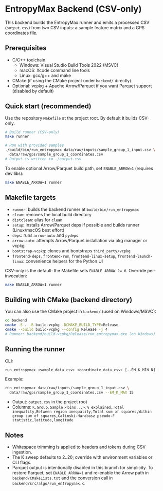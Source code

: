 # EntropyMax Backend (CSV-only)

This backend builds the EntropyMax runner and emits a processed CSV (`output.csv`) from two CSV inputs: a sample feature matrix and a GPS coordinates file.

## Prerequisites
- C/C++ toolchain
  - Windows: Visual Studio Build Tools 2022 (MSVC)
  - macOS: Xcode command line tools
  - Linux: gcc/g++ and make
- CMake (if using the CMake project under `backend/` directly)
- Optional: vcpkg + Apache Arrow/Parquet if you want Parquet support (disabled by default)

## Quick start (recommended)
Use the repository `Makefile` at the project root. By default it builds CSV-only.

```bash
# Build runner (CSV-only)
make runner

# Run with provided samples
./build/bin/run_entropymax data/raw/inputs/sample_group_1_input.csv \
  data/raw/gps/sample_group_1_coordinates.csv
# Output is written to ./output.csv
```

To enable optional Arrow/Parquet build path, set `ENABLE_ARROW=1` (requires dev libs):
```bash
make ENABLE_ARROW=1 runner
```

## Makefile targets
- `runner`: builds the backend runner at `build/bin/run_entropymax`
- `clean`: removes the local build directory
- `distclean`: alias for `clean`
- `setup`: installs Arrow/Parquet deps if possible and builds runner (Linux/macOS best effort)
- `deps`: runs `arrow-auto` and `pydeps`
- `arrow-auto`: attempts Arrow/Parquet installation via pkg manager or vcpkg
- `bootstrap-vcpkg`: clones and bootstraps `third_party/vcpkg`
- `frontend-deps`, `frontend-run`, `frontend-linux-setup`, `frontend-launch-linux`: convenience helpers for the Python UI

CSV-only is the default: the Makefile sets `ENABLE_ARROW ?= 0`. Override per-invocation:
```bash
make ENABLE_ARROW=1 runner
```

## Building with CMake (backend directory)
You can also use the CMake project in `backend/` (used on Windows/MSVC):
```bash
cd backend
cmake -S . -B build-vcpkg -DCMAKE_BUILD_TYPE=Release
cmake --build build-vcpkg --config Release -j 4
# Runner: backend/build-vcpkg/Release/run_entropymax.exe (on Windows)
```

## Running the runner
CLI:
```bash
run_entropymax <sample_data_csv> <coordinate_data_csv> [--EM_K_MIN N] [--EM_K_MAX N] [--EM_FORCE_K N]
```
Example:
```bash
run_entropymax data/raw/inputs/sample_group_1_input.csv \
  data/raw/gps/sample_group_1_coordinates.csv --EM_K_MAX 15
```

- Output: `output.csv` in the project root
- Columns: `K,Group,Sample,<bins...>,% explained,Total inequality,Between region inequality,Total sum of squares,Within group sum of squares,Calinski-Harabasz pseudo-F statistic,latitude,longitude`

## Notes
- Whitespace trimming is applied to headers and tokens during CSV ingestion.
- The K sweep defaults to 2..20; override with environment variables or CLI flags.
- Parquet output is intentionally disabled in this branch for simplicity. To restore Parquet, set `ENABLE_ARROW=1` and re-enable the Arrow path in `backend/CMakeLists.txt` and the conversion call in `backend/src/algo/run_entropymax.c`.
